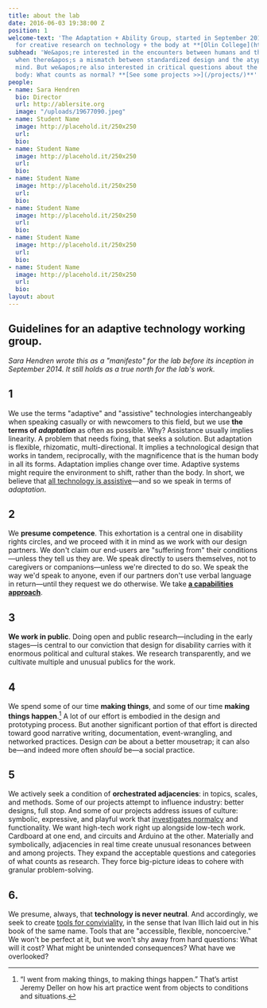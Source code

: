 ```yaml
---
title: about the lab
date: 2016-06-03 19:38:00 Z
position: 1
welcome-text: 'The Adaptation + Ability Group, started in September 2014, is a lab
  for creative research on technology + the body at **[Olin College](http://www.olin.edu/)**.'
subhead: 'We&apos;re interested in the encounters between humans and the built environment—especially
  when there&apos;s a mismatch between standardized design and the atypical body or
  mind. But we&apos;re also interested in critical questions about the future of the
  body: What counts as normal? **[See some projects >>](/projects/)**'
people:
- name: Sara Hendren
  bio: Director
  url: http://ablersite.org
  image: "/uploads/19677090.jpeg"
- name: Student Name
  image: http://placehold.it/250x250
  url:
  bio:
- name: Student Name
  image: http://placehold.it/250x250
  url:
  bio:
- name: Student Name
  image: http://placehold.it/250x250
  url:
  bio:
- name: Student Name
  image: http://placehold.it/250x250
  url:
  bio:
- name: Student Name
  image: http://placehold.it/250x250
  url:
  bio:
- name: Student Name
  image: http://placehold.it/250x250
  url:
  bio:
layout: about
---
```


## Guidelines for an adaptive technology working group.

*Sara Hendren wrote this as a "manifesto" for the lab before its inception in September 2014. It still holds as a true north for the lab's work.*

## 1

We use the terms "adaptive" and "assistive" technologies interchangeably when speaking casually or with newcomers to this field, but we use **the terms of *adaptation*** as often as possible. Why? Assistance usually implies linearity. A problem that needs fixing, that seeks a solution. But adaptation is flexible, rhizomatic, multi-directional. It implies a technological design that works in tandem, reciprocally, with the magnificence that is the human body in all its forms. Adaptation implies change over time. Adaptive systems might require the environment to shift, rather than the body. In short, we believe that [all technology is assistive](https://medium.com/backchannel/all-technology-is-assistive-ac9f7183c8cd#.a4rzzhel5)—and so we speak in terms of *adaptation*.

## 2

We **presume competence**. This exhortation is a central one in disability rights circles, and we proceed with it in mind as we work with our design partners. We don't claim our end-users are "suffering from" their conditions—unless they tell us they are. We speak directly to users themselves, not to caregivers or companions—unless we're directed to do so. We speak the way we'd speak to anyone, even if our partners don't use verbal language in return—until they request we do otherwise. We take **[a capabilities approach](http://en.wikipedia.org/wiki/Capabilities_approach)**.

## 3

**We work in public**. Doing open and public research—including in the early stages—is central to our conviction that design for disability carries with it enormous political and cultural stakes. We research transparently, and we cultivate multiple and unusual publics for the work.

## 4

We spend some of our time **making things**, and some of our time **making things happen**.[^1] A lot of our effort is embodied in the design and prototyping process. But another significant portion of that effort is directed toward good narrative writing, documentation, event-wrangling, and networked practices. Design *can* be about a better mousetrap; it can also be—and indeed more often *should* be—a social practice.

## 5

We actively seek a condition of **orchestrated adjacencies**: in topics, scales, and methods. Some of our projects attempt to influence industry: better designs, full stop. And some of our projects address issues of culture: symbolic, expressive, and playful work that [investigates normalcy](http://ablersite.org/investigating-normal/) and functionality. We want high-tech work right up alongside low-tech work. Cardboard at one end, and circuits and Arduino at the other. Materially and symbolically, adjacencies in real time create unusual resonances between and among projects. They expand the acceptable questions and categories of what counts as research. They force big-picture ideas to cohere with granular problem-solving.

## 6.

We presume, always, that **technology is never neutral**. And accordingly, we seek to create [tools for conviviality](http://www.theatlantic.com/technology/archive/2012/04/why-the-landline-telephone-was-the-perfect-tool/255930/), in the sense that Ivan Illich laid out in his book of the same name. Tools that are "accessible, flexible, noncoercive." We won't be perfect at it, but we won't shy away from hard questions: What will it cost? What might be unintended consequences? What have we overlooked?

[^1]: “I went from making things, to making things happen.” That’s artist Jeremy Deller on how his art practice went from objects to conditions and situations.
